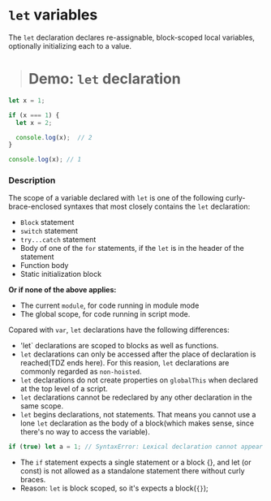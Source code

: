 # `let` variables
The `let` declaration declares re-assignable, block-scoped local variables, optionally initializing each to a value.

> # Demo: `let` declaration
```js
let x = 1;

if (x === 1) {
  let x = 2;

  console.log(x);  // 2
}

console.log(x); // 1
```

### Description
The scope of a variable declared with `let` is one of the following curly-brace-enclosed syntaxes that most closely contains the `let` declaration:
- `Block` statement
- `switch` statement
- `try...catch`  statement
- Body of one of the `for` statements, if the `let` is in the header of the statement
- Function body
- Static initialization block

**Or if none of the above applies:**
- The current `module`, for code running in module mode
- The global scope, for code running in script mode.

Copared with `var`, `let` declarations have the following differences:

- 'let` declarations are scoped to blocks as well as functions.
- `let` declarations can only be accessed after the place of declaration is reached(TDZ ends here). For this reasion, `let` declarations are commonly regarded as `non-hoisted`.
- `let` declarations do not create properties on `globalThis` when declared at the top level of a script.
- `let` declarations cannot be redeclared by any other declaration in the same scope.
- `let` begins declarations, not statements. That means you cannot use a lone `let` declaration as the body of a block(which makes sense, since there's no way to access the variable).
```js
if (true) let a = 1; // SyntaxError: Lexical declaration cannot appear in a single-statement context
```
- The `if` statement expects a single statement or a block {}, and let (or const) is not allowed as a standalone statement there without curly braces.
- Reason: `let` is block scoped, so it's expects a block(`{}`);